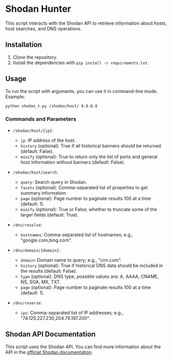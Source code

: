 # Shodan Hunter

This script interacts with the Shodan API to retrieve information about hosts, host searches, and DNS operations.

## Installation

1. Clone the repository.
2. Install the dependencies with `pip install -r requirements.txt`.

## Usage

To run the script with arguments, you can use it in command-line mode. Example:

```bash
python shodan_t.py /shodan/host/ 8.8.8.8
```

### Commands and Parameters

- `/shodan/host/{ip}`:

  - `ip`: IP address of the host.
  - `history` (optional): True if all historical banners should be returned (default: False).
  - `minify` (optional): True to return only the list of ports and general host information without banners (default: False).

- `/shodan/host/search`:

  - `query`: Search query in Shodan.
  - `facets` (optional): Comma-separated list of properties to get summary information.
  - `page` (optional): Page number to paginate results 100 at a time (default: 1).
  - `minify` (optional): True or False; whether to truncate some of the larger fields (default: True).

- `/dns/resolve`:

  - `hostnames`: Comma-separated list of hostnames; e.g., "google.com,bing.com".

- `/dns/domain/{domain}`:

  - `domain`: Domain name to query; e.g., "cnn.com".
  - `history` (optional): True if historical DNS data should be included in the results (default: False).
  - `type` (optional): DNS type, possible values are: A, AAAA, CNAME, NS, SOA, MX, TXT.
  - `page` (optional): Page number to paginate results 100 at a time (default: 1).

- `/dns/reverse`:
  - `ips`: Comma-separated list of IP addresses; e.g., "74.125.227.230,204.79.197.200".

## Shodan API Documentation

This script uses the Shodan API. You can find more information about the API in the [official Shodan documentation](https://developer.shodan.io/api).

